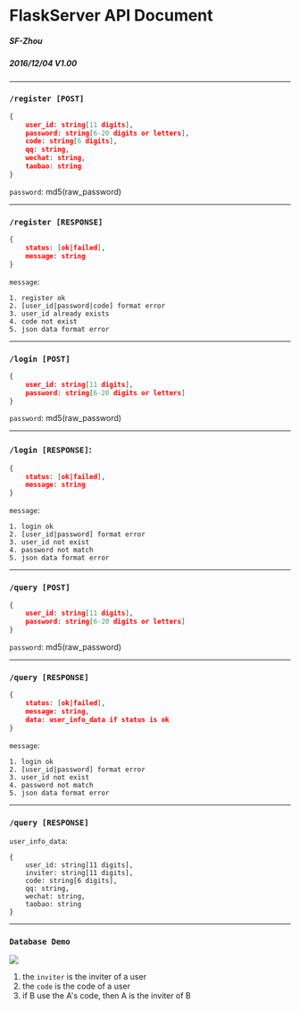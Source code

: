 # FlaskServer API Document

##### SF-Zhou
##### 2016/12/04 V1.00

<!-- $theme: gaia -->

---

### `/register [POST]`

```json
{
    user_id: string[11 digits],
    password: string[6-20 digits or letters],
    code: string[6 digits],
    qq: string,
    wechat: string,
    taobao: string
}
```

`password`: md5(raw_password)

---

### `/register [RESPONSE]`

```json
{
    status: [ok|failed],
    message: string
}
```

`message`:

```
1. register ok
2. [user_id|password|code] format error
3. user_id already exists
4. code not exist
5. json data format error
```

---

### `/login [POST]`

```json
{
    user_id: string[11 digits],
    password: string[6-20 digits or letters]
}
```

`password`: md5(raw_password)

---

### `/login [RESPONSE]`:

```json
{
    status: [ok|failed],
    message: string
}
```

`message`:

```
1. login ok
2. [user_id|password] format error
3. user_id not exist
4. password not match
5. json data format error
```

---

### `/query [POST]`

```json
{
    user_id: string[11 digits],
    password: string[6-20 digits or letters]
}
```

`password`: md5(raw_password)

---

### `/query [RESPONSE]`


```json
{
    status: [ok|failed],
    message: string,
    data: user_info_data if status is ok
}
```

`message`:

```
1. login ok
2. [user_id|password] format error
3. user_id not exist
4. password not match
5. json data format error
```

---

### `/query [RESPONSE]`

`user_info_data`:

```
{
    user_id: string[11 digits],
    inviter: string[11 digits],
    code: string[6 digits],
    qq: string,
    wechat: string,
    taobao: string
}
```

---

### `Database Demo`

![](http://zhijia-10060660.file.myqcloud.com/avatar/20161205132522_893.png)

1. the `inviter` is the inviter of a user
2. the `code` is the code of a user
3. if B use the A's code, then A is the inviter of B
